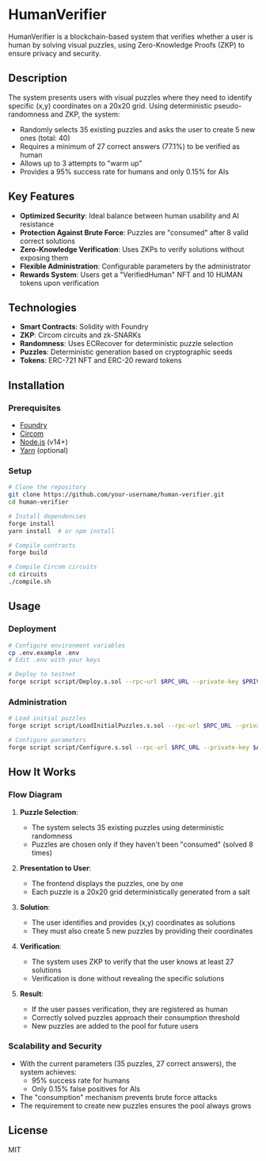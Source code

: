 # HumanVerifier

HumanVerifier is a blockchain-based system that verifies whether a user is human by solving visual puzzles, using Zero-Knowledge Proofs (ZKP) to ensure privacy and security.

## Description

The system presents users with visual puzzles where they need to identify specific (x,y) coordinates on a 20x20 grid. Using deterministic pseudo-randomness and ZKP, the system:

- Randomly selects 35 existing puzzles and asks the user to create 5 new ones (total: 40)
- Requires a minimum of 27 correct answers (77.1%) to be verified as human
- Allows up to 3 attempts to "warm up"
- Provides a 95% success rate for humans and only 0.15% for AIs

## Key Features

- **Optimized Security**: Ideal balance between human usability and AI resistance
- **Protection Against Brute Force**: Puzzles are "consumed" after 8 valid correct solutions
- **Zero-Knowledge Verification**: Uses ZKPs to verify solutions without exposing them
- **Flexible Administration**: Configurable parameters by the administrator
- **Rewards System**: Users get a "VerifiedHuman" NFT and 10 HUMAN tokens upon verification

## Technologies

- **Smart Contracts**: Solidity with Foundry
- **ZKP**: Circom circuits and zk-SNARKs
- **Randomness**: Uses ECRecover for deterministic puzzle selection
- **Puzzles**: Deterministic generation based on cryptographic seeds
- **Tokens**: ERC-721 NFT and ERC-20 reward tokens

## Installation

### Prerequisites

- [Foundry](https://getfoundry.sh/)
- [Circom](https://docs.circom.io/getting-started/installation/)
- [Node.js](https://nodejs.org/) (v14+)
- [Yarn](https://yarnpkg.com/) (optional)

### Setup

```bash
# Clone the repository
git clone https://github.com/your-username/human-verifier.git
cd human-verifier

# Install dependencies
forge install
yarn install  # or npm install

# Compile contracts
forge build

# Compile Circom circuits
cd circuits
./compile.sh
```

## Usage

### Deployment

```bash
# Configure environment variables
cp .env.example .env
# Edit .env with your keys

# Deploy to testnet
forge script script/Deploy.s.sol --rpc-url $RPC_URL --private-key $PRIVATE_KEY --broadcast
```

### Administration

```bash
# Load initial puzzles
forge script script/LoadInitialPuzzles.s.sol --rpc-url $RPC_URL --private-key $ADMIN_KEY --broadcast

# Configure parameters
forge script script/Configure.s.sol --rpc-url $RPC_URL --private-key $ADMIN_KEY --broadcast
```

## How It Works

### Flow Diagram

1. **Puzzle Selection**: 
   - The system selects 35 existing puzzles using deterministic randomness
   - Puzzles are chosen only if they haven't been "consumed" (solved 8 times)

2. **Presentation to User**:
   - The frontend displays the puzzles, one by one
   - Each puzzle is a 20x20 grid deterministically generated from a salt

3. **Solution**:
   - The user identifies and provides (x,y) coordinates as solutions
   - They must also create 5 new puzzles by providing their coordinates

4. **Verification**:
   - The system uses ZKP to verify that the user knows at least 27 solutions
   - Verification is done without revealing the specific solutions

5. **Result**:
   - If the user passes verification, they are registered as human
   - Correctly solved puzzles approach their consumption threshold
   - New puzzles are added to the pool for future users

### Scalability and Security

- With the current parameters (35 puzzles, 27 correct answers), the system achieves:
  - 95% success rate for humans
  - Only 0.15% false positives for AIs
- The "consumption" mechanism prevents brute force attacks
- The requirement to create new puzzles ensures the pool always grows

## License

MIT
